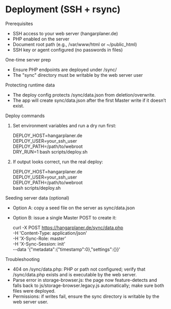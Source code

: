 # Deployment (SSH + rsync)

Prerequisites
- SSH access to your web server (hangarplaner.de)
- PHP enabled on the server
- Document root path (e.g., /var/www/html or ~/public_html)
- SSH key or agent configured (no passwords in files)

One-time server prep
- Ensure PHP endpoints are deployed under <docroot>/sync/
- The "sync" directory must be writable by the web server user

Protecting runtime data
- The deploy config protects <docroot>/sync/data.json from deletion/overwrite.
- The app will create sync/data.json after the first Master write if it doesn’t exist.

Deploy commands

1) Set environment variables and run a dry run first:

   DEPLOY_HOST=hangarplaner.de \
   DEPLOY_USER=your_ssh_user \
   DEPLOY_PATH=/path/to/webroot \
   DRY_RUN=1 bash scripts/deploy.sh

2) If output looks correct, run the real deploy:

   DEPLOY_HOST=hangarplaner.de \
   DEPLOY_USER=your_ssh_user \
   DEPLOY_PATH=/path/to/webroot \
   bash scripts/deploy.sh

Seeding server data (optional)
- Option A: copy a seed file on the server as sync/data.json
- Option B: issue a single Master POST to create it:

  curl -X POST https://hangarplaner.de/sync/data.php \
    -H 'Content-Type: application/json' \
    -H 'X-Sync-Role: master' \
    -H 'X-Sync-Session: init' \
    --data '{"metadata":{"timestamp":0},"settings":{}}'

Troubleshooting
- 404 on /sync/data.php: PHP or path not configured; verify that <docroot>/sync/data.php exists and is executable by the web server.
- Parse error in storage-browser.js: the page now feature-detects and falls back to js/storage-browser.legacy.js automatically; make sure both files were deployed.
- Permissions: if writes fail, ensure the sync directory is writable by the web server user.
